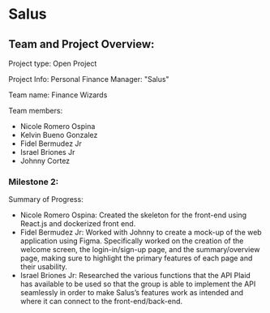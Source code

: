 # Salus

## Team and Project Overview:

Project type: Open Project

Project Info: Personal Finance Manager: "Salus"

Team name: Finance Wizards

Team members: 
- Nicole Romero Ospina
- Kelvin Bueno Gonzalez
- Fidel Bermudez Jr
- Israel Briones Jr
- Johnny Cortez

### Milestone 2:

Summary of Progress:
- Nicole Romero Ospina: Created the skeleton for the front-end using React.js and dockerized front end.
- Fidel Bermudez Jr: Worked with Johnny to create a mock-up of the web application using Figma. Specifically worked on the creation of the welcome screen, the login-in/sign-up page, and the summary/overview page, making sure to highlight the primary features of each page and their usability.
- Israel Briones Jr: Researched the various functions that the API Plaid has available to be used so that the group is able to implement the API seamlessly in order to make Salus’s features work as intended and where it can connect to the front-end/back-end.
